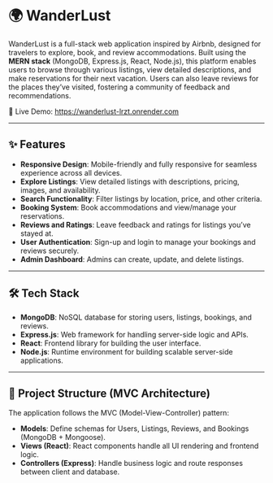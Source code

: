 # 🌍 WanderLust

WanderLust is a full-stack web application inspired by Airbnb, designed for travelers to explore, book, and review accommodations. Built using the **MERN stack** (MongoDB, Express.js, React, Node.js), this platform enables users to browse through various listings, view detailed descriptions, and make reservations for their next vacation. Users can also leave reviews for the places they’ve visited, fostering a community of feedback and recommendations.

🔗 Live Demo: https://wanderlust-lrzt.onrender.com

---

## ✨ Features

- **Responsive Design**: Mobile-friendly and fully responsive for seamless experience across all devices.
- **Explore Listings**: View detailed listings with descriptions, pricing, images, and availability.
- **Search Functionality**: Filter listings by location, price, and other criteria.
- **Booking System**: Book accommodations and view/manage your reservations.
- **Reviews and Ratings**: Leave feedback and ratings for listings you’ve stayed at.
- **User Authentication**: Sign-up and login to manage your bookings and reviews securely.
- **Admin Dashboard**: Admins can create, update, and delete listings.

---

## 🛠 Tech Stack

- **MongoDB**: NoSQL database for storing users, listings, bookings, and reviews.
- **Express.js**: Web framework for handling server-side logic and APIs.
- **React**: Frontend library for building the user interface.
- **Node.js**: Runtime environment for building scalable server-side applications.

---

## 📁 Project Structure (MVC Architecture)

The application follows the MVC (Model-View-Controller) pattern:

- **Models**: Define schemas for Users, Listings, Reviews, and Bookings (MongoDB + Mongoose).
- **Views (React)**: React components handle all UI rendering and frontend logic.
- **Controllers (Express)**: Handle business logic and route responses between client and database.
